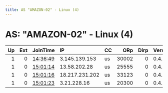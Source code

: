 ```yaml
---
title: AS "AMAZON-02" - Linux (4)
---
```


# AS: "AMAZON-02" - Linux (4)

|   Up |   Ext | JoinTime                                                                                              | IP             | CC   |   ORp |   Dirp | Version   | Contact   | Nickname   |   eFamMembers |
|-----:|------:|:------------------------------------------------------------------------------------------------------|:---------------|:-----|------:|-------:|:----------|:----------|:-----------|--------------:|
|    1 |     0 | [14:36:49](https://nusenu.github.io/OrNetStats/w/relay/C99A7CFEB1CCBCB20E6412272CC86C93B61E2A21.html) | 3.145.139.153  | us   | 30002 |      0 | 0.4.6.9   | None      | a123       |             1 |
|    1 |     0 | [15:01:14](https://nusenu.github.io/OrNetStats/w/relay/A6124E9787F27514CF88D015B895D568FB149976.html) | 13.58.202.28   | us   | 25555 |      0 | 0.4.6.9   | None      | boing      |             1 |
|    1 |     0 | [15:01:16](https://nusenu.github.io/OrNetStats/w/relay/E26D5A82B7CC0A1E846A1BF645813BFC6A8CB233.html) | 18.217.231.202 | us   | 33123 |      0 | 0.4.6.9   | None      | Hecarim    |             1 |
|    1 |     0 | [15:01:23](https://nusenu.github.io/OrNetStats/w/relay/E378293BE63A708DAAB878FEF4A6F9CDDDD02CD1.html) | 3.21.228.16    | us   | 20300 |      0 | 0.4.6.9   | None      | YATN       |             1 |

